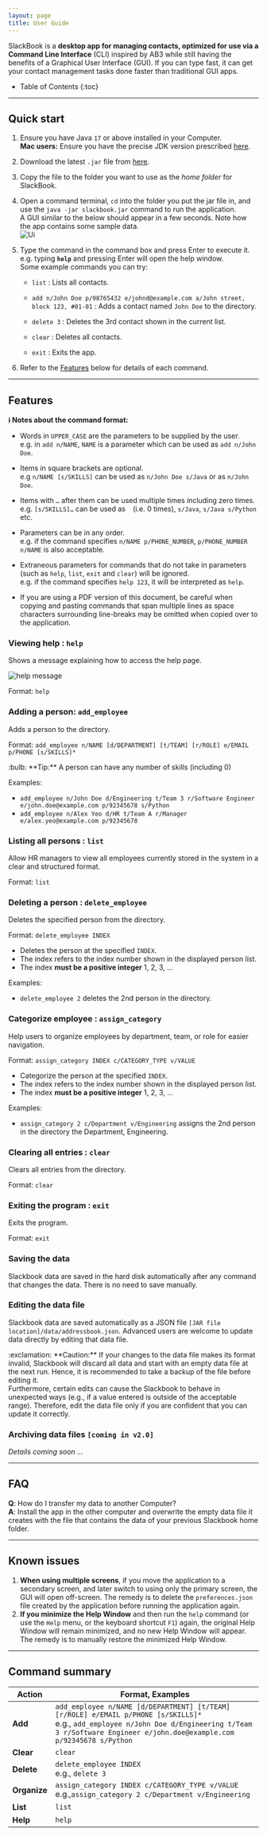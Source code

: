 ```yaml
---
layout: page
title: User Guide
---
```


SlackBook is a **desktop app for managing contacts, optimized for use via a Command Line Interface** (CLI) inspired by AB3 while still having the benefits of a Graphical User Interface (GUI). If you can type fast, it can get your contact management tasks done faster than traditional GUI apps.

* Table of Contents
{:toc}

--------------------------------------------------------------------------------------------------------------------

## Quick start

1. Ensure you have Java `17` or above installed in your Computer.<br>
   **Mac users:** Ensure you have the precise JDK version prescribed [here](https://se-education.org/guides/tutorials/javaInstallationMac.html).

1. Download the latest `.jar` file from [here](https://github.com/AY2526S1-CS2103T-T08-3/tp/releases).

1. Copy the file to the folder you want to use as the _home folder_ for SlackBook.

1. Open a command terminal, `cd` into the folder you put the jar file in, and use the `java -jar slackbook.jar` command to run the application.<br>
   A GUI similar to the below should appear in a few seconds. Note how the app contains some sample data.<br>
   ![Ui](images/Ui.png)

1. Type the command in the command box and press Enter to execute it. e.g. typing **`help`** and pressing Enter will open the help window.<br>
   Some example commands you can try:

   * `list` : Lists all contacts.

   * `add n/John Doe p/98765432 e/johnd@example.com a/John street, block 123, #01-01` : Adds a contact named `John Doe` to the directory.

   * `delete 3` : Deletes the 3rd contact shown in the current list.

   * `clear` : Deletes all contacts.

   * `exit` : Exits the app.

1. Refer to the [Features](#features) below for details of each command.

--------------------------------------------------------------------------------------------------------------------

## Features

<div markdown="block" class="alert alert-info">

**:information_source: Notes about the command format:**<br>

* Words in `UPPER_CASE` are the parameters to be supplied by the user.<br>
  e.g. in `add n/NAME`, `NAME` is a parameter which can be used as `add n/John Doe`.

* Items in square brackets are optional.<br>
  e.g `n/NAME [s/SKILLS]` can be used as `n/John Doe s/Java` or as `n/John Doe`.

* Items with `…`​ after them can be used multiple times including zero times.<br>
  e.g. `[s/SKILLS]…​` can be used as ` ` (i.e. 0 times), `s/Java`, `s/Java s/Python` etc.

* Parameters can be in any order.<br>
  e.g. if the command specifies `n/NAME p/PHONE_NUMBER`, `p/PHONE_NUMBER n/NAME` is also acceptable.

* Extraneous parameters for commands that do not take in parameters (such as `help`, `list`, `exit` and `clear`) will be ignored.<br>
  e.g. if the command specifies `help 123`, it will be interpreted as `help`.

* If you are using a PDF version of this document, be careful when copying and pasting commands that span multiple lines as space characters surrounding line-breaks may be omitted when copied over to the application.
</div>

### Viewing help : `help`

Shows a message explaining how to access the help page.

![help message](images/helpMessage.png)

Format: `help`


### Adding a person: `add_employee`

Adds a person to the directory.

Format: `add_employee n/NAME [d/DEPARTMENT] [t/TEAM] [r/ROLE] e/EMAIL p/PHONE [s/SKILLS]*`

<div markdown="span" class="alert alert-primary">:bulb: **Tip:**
A person can have any number of skills (including 0)
</div>

Examples:
* `add_employee n/John Doe d/Engineering t/Team 3 r/Software Engineer e/john.doe@example.com p/92345678 s/Python`
* `add_employee n/Alex Yeo d/HR t/Team A r/Manager e/alex.yeo@example.com p/92345678`

### Listing all persons : `list`

Allow HR managers to view all employees currently stored in the system in a clear and structured format.

Format: `list`

### Deleting a person : `delete_employee`

Deletes the specified person from the directory.

Format: `delete_employee INDEX`

* Deletes the person at the specified `INDEX`.
* The index refers to the index number shown in the displayed person list.
* The index **must be a positive integer** 1, 2, 3, …​

Examples:
* `delete_employee 2` deletes the 2nd person in the directory.

### Categorize employee : `assign_category`

Help users to organize employees by department, team, or role for easier navigation.

Format: `assign_category INDEX c/CATEGORY_TYPE v/VALUE`

* Categorize the person at the specified `INDEX`.
* The index refers to the index number shown in the displayed person list.
* The index **must be a positive integer** 1, 2, 3, …​

Examples:
* `assign_category 2 c/Department v/Engineering` assigns the 2nd person in the directory the Department, Engineering.

### Clearing all entries : `clear`

Clears all entries from the directory.

Format: `clear`

### Exiting the program : `exit`

Exits the program.

Format: `exit`

### Saving the data

Slackbook data are saved in the hard disk automatically after any command that changes the data. There is no need to save manually.

### Editing the data file

Slackbook data are saved automatically as a JSON file `[JAR file location]/data/addressbook.json`. Advanced users are welcome to update data directly by editing that data file.

<div markdown="span" class="alert alert-warning">:exclamation: **Caution:**
If your changes to the data file makes its format invalid, Slackbook will discard all data and start with an empty data file at the next run. Hence, it is recommended to take a backup of the file before editing it.<br>
Furthermore, certain edits can cause the Slackbook to behave in unexpected ways (e.g., if a value entered is outside of the acceptable range). Therefore, edit the data file only if you are confident that you can update it correctly.
</div>

### Archiving data files `[coming in v2.0]`

_Details coming soon ..._

--------------------------------------------------------------------------------------------------------------------

## FAQ

**Q**: How do I transfer my data to another Computer?<br>
**A**: Install the app in the other computer and overwrite the empty data file it creates with the file that contains the data of your previous Slackbook home folder.

--------------------------------------------------------------------------------------------------------------------

## Known issues

1. **When using multiple screens**, if you move the application to a secondary screen, and later switch to using only the primary screen, the GUI will open off-screen. The remedy is to delete the `preferences.json` file created by the application before running the application again.
2. **If you minimize the Help Window** and then run the `help` command (or use the `Help` menu, or the keyboard shortcut `F1`) again, the original Help Window will remain minimized, and no new Help Window will appear. The remedy is to manually restore the minimized Help Window.

--------------------------------------------------------------------------------------------------------------------

## Command summary

Action | Format, Examples
--------|------------------
**Add** | `add_employee n/NAME [d/DEPARTMENT] [t/TEAM] [r/ROLE] e/EMAIL p/PHONE [s/SKILLS]*​` <br> e.g., `add_employee n/John Doe d/Engineering t/Team 3 r/Software Engineer e/john.doe@example.com p/92345678 s/Python`
**Clear** | `clear`
**Delete** | `delete_employee INDEX`<br> e.g., `delete 3`
**Organize** | `assign_category INDEX c/CATEGORY_TYPE v/VALUE​`<br> e.g.,`assign_category 2 c/Department v/Engineering`
**List** | `list`
**Help** | `help`
